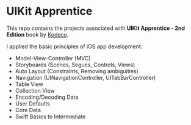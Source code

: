 # UIKit Apprentice
This repo contains the projects associated with **UIKit Apprentice - 2nd Edition** book by [Kodeco](https://www.kodeco.com/books/uikit-apprentice).

I applied the basic principles of iOS app development:
- Model-View-Controller (MVC)
- Storyboards (Scenes, Segues, Controls, Views)
- Auto Layout (Constraints, Removing ambiguities)
- Navigation (UINavigationController, UITabBarController)
- Table View
- Collection View
- Encoding/Decoding Data
- User Defaults
- Core Data
- Swift Basics to Intermediate
